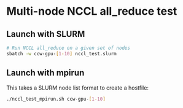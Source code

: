 # Multi-node NCCL all_reduce test

## Launch with SLURM

```bash
# Run NCCL all_reduce on a given set of nodes
sbatch -w ccw-gpu-[1-10] nccl_test.slurm
```

## Launch with mpirun

This takes a SLURM node list format to create a hostfile:

```bash
./nccl_test_mpirun.sh ccw-gpu-[1-10]
```
